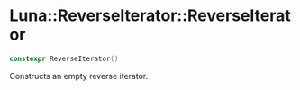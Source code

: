 # Luna::ReverseIterator::ReverseIterator

```c++
constexpr ReverseIterator()
```

Constructs an empty reverse iterator. 

